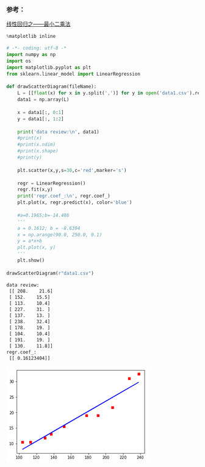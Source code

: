 
### 参考：
[线性回归之——最小二乘法](http://sbp810050504.blog.51cto.com/2799422/1269572)


```python
%matplotlib inline
```


```python
# -*- coding: utf-8 -*
import numpy as np
import os
import matplotlib.pyplot as plt
from sklearn.linear_model import LinearRegression

def drawScatterDiagram(fileName):
    L = [[float(x) for x in y.split(',')] for y in open('data1.csv').read().rstrip().split('\n')[:]]
    data1 = np.array(L)

    x = data1[:, 0:1]
    y = data1[:, 1:2]

    print('data review:\n', data1)
    #print(x)
    #print(x.ndim)
    #print(x.shape)
    #print(y)

    plt.scatter(x,y,s=30,c='red',marker='s')

    regr = LinearRegression()
    regr.fit(x,y)
    print('regr.coef_:\n', regr.coef_)
    plt.plot(x, regr.predict(x), color='blue')

    #a=0.1965;b=-14.486
    '''
    a = 0.1612; b = -8.6394
    x = np.arange(90.0, 250.0, 0.1)
    y = a*x+b
    plt.plot(x, y)
    '''
    plt.show()

drawScatterDiagram(r"data1.csv")

```

    data review:
     [[ 208.    21.6]
     [ 152.    15.5]
     [ 113.    10.4]
     [ 227.    31. ]
     [ 137.    13. ]
     [ 238.    32.4]
     [ 178.    19. ]
     [ 104.    10.4]
     [ 191.    19. ]
     [ 130.    11.8]]
    regr.coef_:
     [[ 0.16123404]]
    


![png](output_2_1.png)



```python

```
